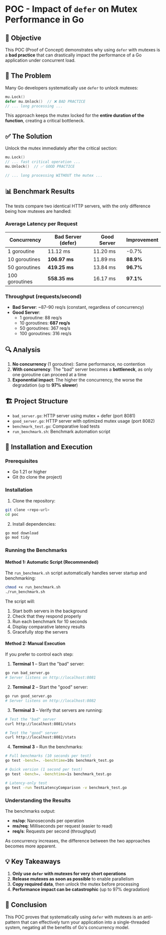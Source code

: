 # POC - Impact of `defer` on Mutex Performance in Go

## 🎯 Objective

This POC (Proof of Concept) demonstrates why using `defer` with mutexes is a **bad practice** that can drastically impact the performance of a Go application under concurrent load.

## 🚨 The Problem

Many Go developers systematically use `defer` to unlock mutexes:

```go
mu.Lock()
defer mu.Unlock()  // ❌ BAD PRACTICE
// ... long processing ...
```

This approach keeps the mutex locked for the **entire duration of the function**, creating a critical bottleneck.

## ✅ The Solution

Unlock the mutex immediately after the critical section:

```go
mu.Lock()
// ... fast critical operation ...
mu.Unlock()  // ✅ GOOD PRACTICE

// ... long processing WITHOUT the mutex ...
```

## 📊 Benchmark Results

The tests compare two identical HTTP servers, with the only difference being how mutexes are handled:

### Average Latency per Request

| Concurrency | Bad Server (defer) | Good Server | **Improvement** |
|-------------|--------------------|-------------|------------------|
| 1 goroutine | 11.12 ms           | 11.20 ms    | -0.7%            |
| 10 goroutines | **106.97 ms**   | 11.89 ms    | **88.9%**        |
| 50 goroutines | **419.25 ms**   | 13.84 ms    | **96.7%**        |
| 100 goroutines | **558.35 ms**  | 16.17 ms    | **97.1%**        |

### Throughput (requests/second)

- **Bad Server**: ~87–90 req/s (constant, regardless of concurrency)
- **Good Server**:
  - 1 goroutine: 88 req/s
  - 10 goroutines: **687 req/s**
  - 50 goroutines: 367 req/s
  - 100 goroutines: 316 req/s

## 🔍 Analysis

1. **No concurrency** (1 goroutine): Same performance, no contention
2. **With concurrency**: The "bad" server becomes a **bottleneck**, as only one goroutine can proceed at a time
3. **Exponential impact**: The higher the concurrency, the worse the degradation (up to **97% slower**)

## 🏗️ Project Structure

- `bad_server.go`: HTTP server using mutex + defer (port 8081)
- `good_server.go`: HTTP server with optimized mutex usage (port 8082)
- `benchmark_test.go`: Comparative load tests
- `run_benchmark.sh`: Benchmark automation script

## 🚀 Installation and Execution

### Prerequisites

- Go 1.21 or higher  
- Git (to clone the project)

### Installation

1. Clone the repository:
```bash
git clone <repo-url>
cd poc
```

2. Install dependencies:
```bash
go mod download
go mod tidy
```

### Running the Benchmarks

#### Method 1: Automatic Script (Recommended)

The `run_benchmark.sh` script automatically handles server startup and benchmarking:

```bash
chmod +x run_benchmark.sh
./run_benchmark.sh
```

The script will:
1. Start both servers in the background
2. Check that they respond properly
3. Run each benchmark for 10 seconds
4. Display comparative latency results
5. Gracefully stop the servers

#### Method 2: Manual Execution

If you prefer to control each step:

1. **Terminal 1** – Start the "bad" server:
```bash
go run bad_server.go
# Server listens on http://localhost:8081
```

2. **Terminal 2** – Start the "good" server:
```bash
go run good_server.go
# Server listens on http://localhost:8082
```

3. **Terminal 3** – Verify that servers are running:
```bash
# Test the "bad" server
curl http://localhost:8081/stats

# Test the "good" server
curl http://localhost:8082/stats
```

4. **Terminal 3** – Run the benchmarks:
```bash
# Full benchmarks (10 seconds per test)
go test -bench=. -benchtime=10s benchmark_test.go

# Quick version (1 second per test)
go test -bench=. -benchtime=1s benchmark_test.go

# Latency-only test
go test -run TestLatencyComparison -v benchmark_test.go
```

### Understanding the Results

The benchmarks output:
- **ns/op**: Nanoseconds per operation
- **ms/req**: Milliseconds per request (easier to read)
- **req/s**: Requests per second (throughput)

As concurrency increases, the difference between the two approaches becomes more apparent.

## 💡 Key Takeaways

1. **Only use `defer` with mutexes for very short operations**
2. **Release mutexes as soon as possible** to enable parallelism
3. **Copy required data**, then unlock the mutex before processing
4. **Performance impact can be catastrophic** (up to 97% degradation)

## 📝 Conclusion

This POC proves that systematically using `defer` with mutexes is an anti-pattern that can effectively turn your application into a single-threaded system, negating all the benefits of Go's concurrency model.